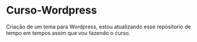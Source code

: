 # Curso-Wordpress

Criação de um tema para Wordpress, estou atualizando esse repósitorio de tempo em tempos assim que vou fazendo o curso.
